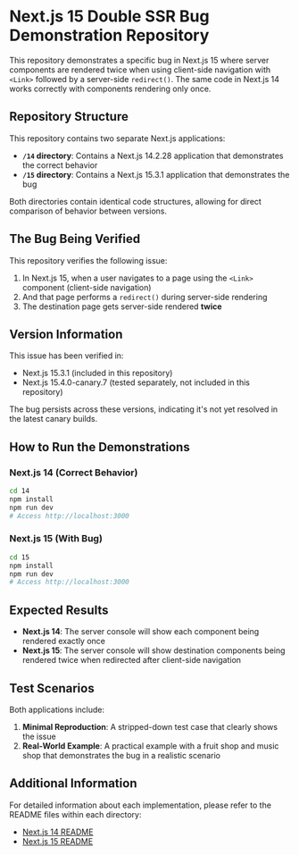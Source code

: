 # Next.js 15 Double SSR Bug Demonstration Repository

This repository demonstrates a specific bug in Next.js 15 where server components are rendered twice when using client-side navigation with `<Link>` followed by a server-side `redirect()`. The same code in Next.js 14 works correctly with components rendering only once.

## Repository Structure

This repository contains two separate Next.js applications:

- **`/14` directory**: Contains a Next.js 14.2.28 application that demonstrates the correct behavior
- **`/15` directory**: Contains a Next.js 15.3.1 application that demonstrates the bug

Both directories contain identical code structures, allowing for direct comparison of behavior between versions.

## The Bug Being Verified

This repository verifies the following issue:

1. In Next.js 15, when a user navigates to a page using the `<Link>` component (client-side navigation)
2. And that page performs a `redirect()` during server-side rendering
3. The destination page gets server-side rendered **twice**

## Version Information

This issue has been verified in:

- Next.js 15.3.1 (included in this repository)
- Next.js 15.4.0-canary.7 (tested separately, not included in this repository)

The bug persists across these versions, indicating it's not yet resolved in the latest canary builds.

## How to Run the Demonstrations

### Next.js 14 (Correct Behavior)

```bash
cd 14
npm install
npm run dev
# Access http://localhost:3000
```

### Next.js 15 (With Bug)

```bash
cd 15
npm install
npm run dev
# Access http://localhost:3000
```

## Expected Results

- **Next.js 14**: The server console will show each component being rendered exactly once
- **Next.js 15**: The server console will show destination components being rendered twice when redirected after client-side navigation

## Test Scenarios

Both applications include:

1. **Minimal Reproduction**: A stripped-down test case that clearly shows the issue
2. **Real-World Example**: A practical example with a fruit shop and music shop that demonstrates the bug in a realistic scenario

## Additional Information

For detailed information about each implementation, please refer to the README files within each directory:

- [Next.js 14 README](/14/README.md)
- [Next.js 15 README](/15/README.md)
